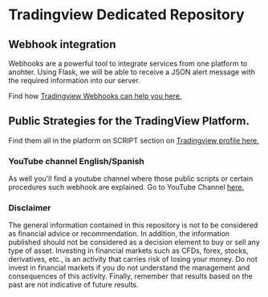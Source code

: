 # Tradingview Dedicated Repository

## Webhook integration
Webhooks are a powerful tool to integrate services from one platform to anohter. Using Flask, we will be able to receive a JSON alert message with the required information into our server. 

Find how [Tradingview Webhooks can help you here.](https://www.tradingview.com/support/solutions/43000529348-about-webhooks/)

## Public Strategies for the TradingView Platform. 

Find them all in the platform on SCRIPT section on [Tradingview profile here.](https://es.tradingview.com/u/JCGMarkets/#published-scripts/?offer_id=10&aff_id=25289) 

### YouTube channel English/Spanish
As well you'll find a youtube channel where those public scripts or certain procedures such webhook are explained.
Go to YouTube Channel [here.](https://www.youtube.com/channel/UCP96sDHn704yOYJjvDOOOTQ)

### Disclaimer

The general information contained in this repository is not to be considered as financial advice or recommendation. In addition, the information published should not be considered as a decision element to buy or sell any type of asset. Investing in financial markets such as CFDs, forex, stocks, derivatives, etc., is an activity that carries risk of losing your money. Do not invest in financial markets if you do not understand the management and consequences of this activity. Finally, remember that results based on the past are not indicative of future results.
